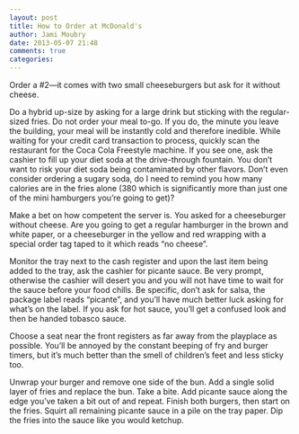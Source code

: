 ```yaml
---
layout: post
title: How to Order at McDonald's
author: Jami Moubry
date: 2013-05-07 21:48
comments: true
categories:
---
```


Order a #2—it comes with two small cheeseburgers but ask for it without cheese.

Do a hybrid up-size by asking for a large drink but sticking with the regular-sized fries.  Do not order your meal to-go. If you do, the minute you leave the building, your meal will be instantly cold and therefore inedible. While waiting for your credit card transaction to process, quickly scan the restaurant for the Coca Cola Freestyle machine. If you see one, ask the cashier to fill up your diet soda at the drive-through fountain. You don’t want to risk your diet soda being contaminated by other flavors. Don’t even consider ordering a sugary soda, do I need to remind you how many calories are in the fries alone (380 which is significantly more than just one of the mini hamburgers you’re going to get)?

Make a bet on how competent the server is. You asked for a cheeseburger without cheese. Are you going to get a regular hamburger in the brown and white paper, or a cheeseburger in the yellow and red wrapping with a special order tag taped to it which reads “no cheese”.

Monitor the tray next to the cash register and upon the last item being added to the tray, ask the cashier for picante sauce. Be very prompt, otherwise the cashier will desert you and you will not have time to wait for the sauce before your food chills. Be specific, don’t ask for salsa, the package label reads “picante”, and you’ll have much better luck asking for what’s on the label. If you ask for hot sauce, you’ll get a confused look and then be handed tobasco sauce.

Choose a seat near the front registers as far away from the playplace as possible. You’ll be annoyed by the constant beeping of fry and burger timers, but it’s much better than the smell of children’s feet and less sticky too.

Unwrap your burger and remove one side of the bun. Add a single solid layer of fries and replace the bun. Take a bite. Add picante sauce along the edge you’ve taken a bit out of and repeat. Finish both burgers, then start on the fries. Squirt all remaining picante sauce in a pile on the tray paper. Dip the fries into the sauce like you would ketchup.

